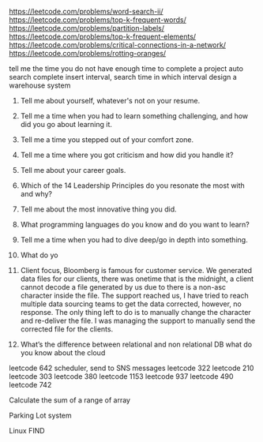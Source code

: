 https://leetcode.com/problems/word-search-ii/
https://leetcode.com/problems/top-k-frequent-words/
https://leetcode.com/problems/partition-labels/
https://leetcode.com/problems/top-k-frequent-elements/
https://leetcode.com/problems/critical-connections-in-a-network/
https://leetcode.com/problems/rotting-oranges/

tell me the time you do not have enough time to complete a project
auto search complete
insert interval, search time in which interval
design a warehouse system

1. Tell me about yourself, whatever's not on your resume.

2. Tell me a time when you had to learn something challenging, and how did you go about learning it.

3. Tell me a time you stepped out of your comfort zone.
4. Tell me a time where you got criticism and how did you handle it?
5. Tell me about your career goals.
6. Which of the 14 Leadership Principles do you resonate the most with and why?
7. Tell me about the most innovative thing you did.
8. What programming languages do you know and do you want to learn?
9. Tell me a time when you had to dive deep/go in depth into something.
10. What do yo
11. Client focus, Bloomberg is famous for customer service. We generated data files for our clients,
there was onetime that is the midnight, a client cannot decode a file generated by us due to there is 
a non-asc character inside the file. The support reached us, I have tried to reach multiple data sourcing 
teams to get the data corrected, however, no response. The only thing left to do is to manually change the
character and re-deliver the file. I was managing the support to manually send the corrected file for the clients.

1. What’s the difference between relational and non relational DB
what do you know about the cloud

leetcode 642
scheduler, send to SNS messages
leetcode 322
leetcode 210
leetcode 303
leetcode 380
leetcode 1153
leetcode 937
leetcode 490
leetcode 742

Calculate the sum of a range of array

Parking Lot system

Linux FIND

